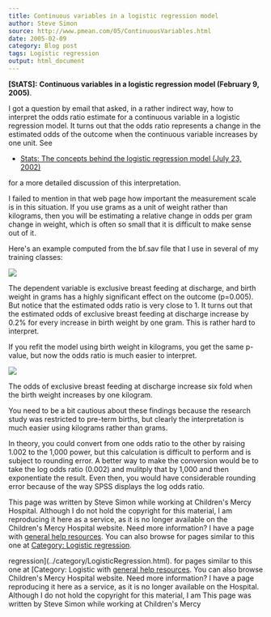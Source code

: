 ```yaml
---
title: Continuous variables in a logistic regression model
author: Steve Simon
source: http://www.pmean.com/05/ContinuousVariables.html
date: 2005-02-09
category: Blog post
tags: Logistic regression
output: html_document
---
```

**[StATS]:** **Continuous variables in a logistic
regression model (February 9, 2005)**.

I got a question by email that asked, in a rather indirect way, how to
interpret the odds ratio estimate for a continuous variable in a
logistic regression model. It turns out that the odds ratio represents a
change in the estimated odds of the outcome when the continuous variable
increases by one unit. See

-   [Stats: The concepts behind the logistic regression model (July
    23, 2002)](../model/logist_concepts.asp)

for a more detailed discussion of this interpretation.

I failed to mention in that web page how important the measurement scale
is in this situation. If you use grams as a unit of weight rather than
kilograms, then you will be estimating a relative change in odds per
gram change in weight, which is often so small that it is difficult to
make sense out of it.

Here\'s an example computed from the bf.sav file that I use in several
of my training classes:

![](../weblog/images/LogisticScaling1.gif)

The dependent variable is exclusive breast feeding at discharge, and
birth weight in grams has a highly significant effect on the outcome
(p=0.005). But notice that the estimated odds ratio is very close to 1.
It turns out that the estimated odds of exclusive breast feeding at
discharge increase by 0.2% for every increase in birth weight by one
gram. This is rather hard to interpret.

If you refit the model using birth weight in kilograms, you get the same
p-value, but now the odds ratio is much easier to interpret.

![](../weblog/images/LogisticScaling2.gif)

The odds of exclusive breast feeding at discharge increase six fold when
the birth weight increases by one kilogram.

You need to be a bit cautious about these findings because the research
study was restricted to pre-term births, but clearly the interpretation
is much easier using kilograms rather than grams.

In theory, you could convert from one odds ratio to the other by raising
1.002 to the 1,000 power, but this calculation is difficult to perform
and is subject to rounding error. A better way to make the conversion
would be to take the log odds ratio (0.002) and mulitply that by 1,000
and then exponentiate the result. Even then, you would have considerable
rounding error because of the way SPSS displays the log odds ratio.

This page was written by Steve Simon while working at Children\'s Mercy
Hospital. Although I do not hold the copyright for this material, I am
reproducing it here as a service, as it is no longer available on the
Children\'s Mercy Hospital website. Need more information? I have a page
with [general help resources](../GeneralHelp.html). You can also browse
for pages similar to this one at [Category: Logistic
regression](../category/LogisticRegression.html).
<!---More--->
regression](../category/LogisticRegression.html).
for pages similar to this one at [Category: Logistic
with [general help resources](../GeneralHelp.html). You can also browse
Children\'s Mercy Hospital website. Need more information? I have a page
reproducing it here as a service, as it is no longer available on the
Hospital. Although I do not hold the copyright for this material, I am
This page was written by Steve Simon while working at Children\'s Mercy

<!---Do not use
**[StATS]:** **Continuous variables in a logistic
This page was written by Steve Simon while working at Children\'s Mercy
Hospital. Although I do not hold the copyright for this material, I am
reproducing it here as a service, as it is no longer available on the
Children\'s Mercy Hospital website. Need more information? I have a page
with [general help resources](../GeneralHelp.html). You can also browse
for pages similar to this one at [Category: Logistic
regression](../category/LogisticRegression.html).
--->

